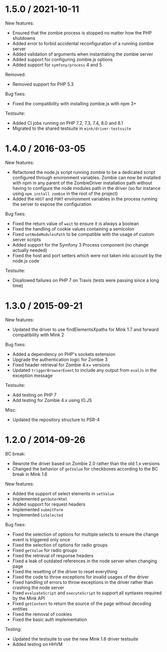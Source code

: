 1.5.0 / 2021-10-11
==================

New features:

* Ensured that the zombie process is stopped no matter how the PHP shutdowns
* Added error to forbid accidental reconfiguration of a running zombie server
* Added validation of arguments when instantiating the zombie server
* Added support for configuring zombie.js options
* Added support for `symfony/process` 4 and 5

Removed:

* Removed support for PHP 5.3

Bug fixes:

* Fixed the compatibility with installing zombie.js with npm 3+

Testsuite:

* Added CI jobs running on PHP 7.2, 7.3, 7.4, 8.0 and 8.1
* Migrated to the shared testsuite in `mink/driver-testsuite`

1.4.0 / 2016-03-05
==================

New features:

* Refactored the node.js script running zombie to be a dedicated script configured
  through environment variables. Zombie can now be installed with npm in any parent
  of the ZombieDriver installation path without having to configure the node modules
  path in the driver (so for instance using `npm install zombie` in the root of the
  project)
* Added the `HOST` and `PORT` environment variables in the process running the server
  to expose the configuration

Bug fixes:

* Fixed the return value of `wait` to ensure it is always a boolean
* Fixed the handling of cookie values containing a semicolon
* Fixed `setNodeModulesPath` to be compatible with the usage of custom server scripts
* Added support for the Symfony 3 Process component (no change actually needed)
* Fixed the host and port setters which were not taken into account by the node.js code

Testsuite:

*  Disallowed failures on PHP 7 on Travis (tests were passing since a long time)

1.3.0 / 2015-09-21
==================

New features:

* Updated the driver to use findElementsXpaths for Mink 1.7 and forward compatibility with Mink 2

Bug fixes:

* Added a dependency on PHP's sockets extension
* Upgrade the authentication logic for Zombie 3
* Fixed header retrieval for Zombie 4.x+ versions
* Updated `triggerBrowserEvent` to include any output from `evalJs` in the exception message

Testsuite:

* Add testing on PHP 7
* Add testing for Zombie 4.x using IO.JS

Misc:

* Updated the repository structure to PSR-4

1.2.0 / 2014-09-26
==================

BC break:

* Rewrote the driver based on Zombie 2.0 rather than the old 1.x versions
* Changed the behavior of `getValue` for checkboxes according to the BC break in Mink 1.6

New features:

* Added the support of select elements in `setValue`
* Implemented `getOuterHtml`
* Added support for request headers
* Implemented `submitForm`
* Implemented `isSelected`

Bug fixes:

* Fixed the selection of options for multiple selects to ensure the change event is triggered only once
* Fixed the selection of options for radio groups
* Fixed `getValue` for radio groups
* Fixed the retrieval of response headers
* Fixed a leak of outdated references in the node server when changing page
* Fixed the resetting of the driver to reset everything
* Fixed the code to throw exceptions for invalid usages of the driver
* Fixed handling of errors to throw exceptions in the driver rather than crashing the node server
* Fixed `evaluateScript` and `executeScript` to support all syntaxes required by the Mink API
* Fixed `getContent` to return the source of the page without decoding entities
* Fixed the removal of cookies
* Fixed the basic auth implementation

Testing:

* Updated the testsuite to use the new Mink 1.6 driver testsuite
* Added testing on HHVM
